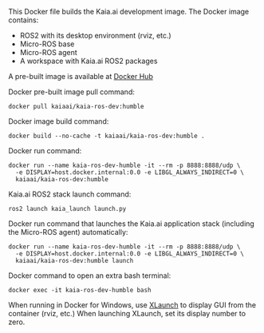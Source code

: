 This Docker file builds the Kaia.ai development image. The Docker image contains:
- ROS2 with its desktop environment (rviz, etc.)
- Micro-ROS base
- Micro-ROS agent
- A workspace with Kaia.ai ROS2 packages

A pre-built image is available at [Docker Hub](https://hub.docker.com/r/kaiaai/kaia-ros-dev)

Docker pre-built image pull command:
```
docker pull kaiaai/kaia-ros-dev:humble
```

Docker image build command:
```
docker build --no-cache -t kaiaai/kaia-ros-dev:humble .
```

Docker run command:
```
docker run --name kaia-ros-dev-humble -it --rm -p 8888:8888/udp \
  -e DISPLAY=host.docker.internal:0.0 -e LIBGL_ALWAYS_INDIRECT=0 \
  kaiaai/kaia-ros-dev:humble
```

Kaia.ai ROS2 stack launch command:
```
ros2 launch kaia_launch launch.py
```

Docker run command that launches the Kaia.ai application stack (including the Micro-ROS agent) automatically:
```
docker run --name kaia-ros-dev-humble -it --rm -p 8888:8888/udp \
  -e DISPLAY=host.docker.internal:0.0 -e LIBGL_ALWAYS_INDIRECT=0 \
  kaiaai/kaia-ros-dev:humble launch
```

Docker command to open an extra bash terminal:
```
docker exec -it kaia-ros-dev-humble bash
```

When running in Docker for Windows, use [XLaunch](https://sourceforge.net/projects/xming/) to display GUI from the container (rviz, etc.)
When launching XLaunch, set its display number to zero.